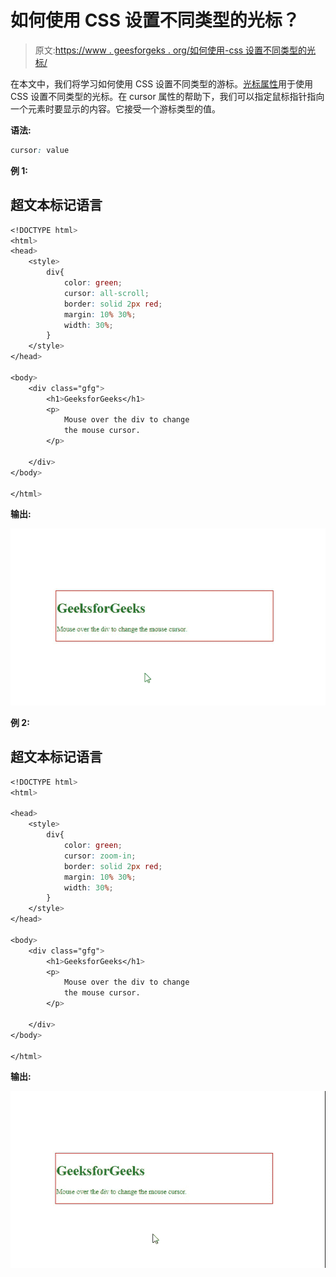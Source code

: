 # 如何使用 CSS 设置不同类型的光标？

> 原文:[https://www . geesforgeks . org/如何使用-css 设置不同类型的光标/](https://www.geeksforgeeks.org/how-to-set-different-type-of-cursors-using-css/)

在本文中，我们将学习如何使用 CSS 设置不同类型的游标。[光标属性](https://www.geeksforgeeks.org/css-cursor-property/)用于使用 CSS 设置不同类型的光标。在 cursor 属性的帮助下，我们可以指定鼠标指针指向一个元素时要显示的内容。它接受一个游标类型的值。

**语法:**

```css
cursor: value
```

**例 1:**

## 超文本标记语言

```css
<!DOCTYPE html>
<html>
<head>
    <style>
        div{
            color: green;
            cursor: all-scroll;
            border: solid 2px red;
            margin: 10% 30%;
            width: 30%;
        }
    </style>
</head>

<body>
    <div class="gfg">
        <h1>GeeksforGeeks</h1>
        <p>
            Mouse over the div to change 
            the mouse cursor.
        </p>

    </div>
</body>

</html>
```

**输出:**

![](img/674228590adc6d1ad93337f20a4186c9.png)

**例 2:**

## 超文本标记语言

```css
<!DOCTYPE html>
<html>

<head>
    <style>
        div{
            color: green;
            cursor: zoom-in;
            border: solid 2px red;
            margin: 10% 30%;
            width: 30%;
        }
    </style>
</head>

<body>
    <div class="gfg">
        <h1>GeeksforGeeks</h1>
        <p>
            Mouse over the div to change 
            the mouse cursor.
        </p>

    </div>
</body>

</html>
```

**输出:**

![](img/444ce645d3f1dfbe6e12b71427487004.png)